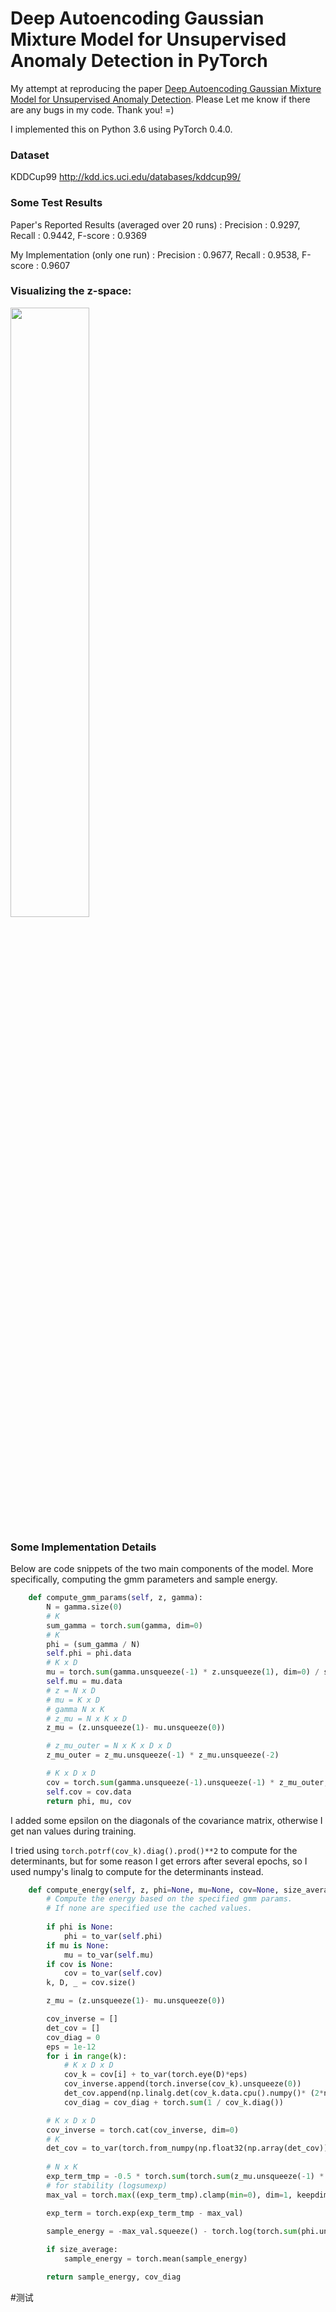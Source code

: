 # Deep Autoencoding Gaussian Mixture Model for Unsupervised Anomaly Detection in PyTorch

My attempt at reproducing the paper [Deep Autoencoding Gaussian Mixture Model for Unsupervised Anomaly Detection](https://openreview.net/forum?id=BJJLHbb0-). Please Let me know if there are any bugs in my code. Thank you! =)

I implemented this on Python 3.6 using PyTorch 0.4.0.

### Dataset
KDDCup99 http://kdd.ics.uci.edu/databases/kddcup99/

### Some Test Results
Paper's Reported Results (averaged over 20 runs) : Precision : 0.9297, Recall : 0.9442, F-score : 0.9369

My Implementation (only one run) : Precision : 0.9677, Recall : 0.9538, F-score : 0.9607

### Visualizing the z-space:
<img src="https://github.com/danieltan07/dagmm/blob/master/z_space.png" width="50%"/>

### Some Implementation Details
Below are code snippets of the two main components of the model. More specifically, computing the gmm parameters and sample energy.

```python
    def compute_gmm_params(self, z, gamma):
        N = gamma.size(0)
        # K
        sum_gamma = torch.sum(gamma, dim=0)
        # K
        phi = (sum_gamma / N)
        self.phi = phi.data
        # K x D
        mu = torch.sum(gamma.unsqueeze(-1) * z.unsqueeze(1), dim=0) / sum_gamma.unsqueeze(-1)
        self.mu = mu.data
        # z = N x D
        # mu = K x D
        # gamma N x K
        # z_mu = N x K x D
        z_mu = (z.unsqueeze(1)- mu.unsqueeze(0))

        # z_mu_outer = N x K x D x D
        z_mu_outer = z_mu.unsqueeze(-1) * z_mu.unsqueeze(-2)

        # K x D x D
        cov = torch.sum(gamma.unsqueeze(-1).unsqueeze(-1) * z_mu_outer, dim = 0) / sum_gamma.unsqueeze(-1).unsqueeze(-1)
        self.cov = cov.data
        return phi, mu, cov
```   
I added some epsilon on the diagonals of the covariance matrix, otherwise I get nan values during training.

I tried using `torch.potrf(cov_k).diag().prod()**2` to compute for the determinants, but for some reason I get errors after several epochs, so I used numpy's linalg to compute for the determinants instead.

```python
    def compute_energy(self, z, phi=None, mu=None, cov=None, size_average=True):
        # Compute the energy based on the specified gmm params. 
        # If none are specified use the cached values.
        
        if phi is None:
            phi = to_var(self.phi)
        if mu is None:
            mu = to_var(self.mu)
        if cov is None:
            cov = to_var(self.cov)
        k, D, _ = cov.size()

        z_mu = (z.unsqueeze(1)- mu.unsqueeze(0))

        cov_inverse = []
        det_cov = []
        cov_diag = 0
        eps = 1e-12
        for i in range(k):
            # K x D x D
            cov_k = cov[i] + to_var(torch.eye(D)*eps)
            cov_inverse.append(torch.inverse(cov_k).unsqueeze(0))
            det_cov.append(np.linalg.det(cov_k.data.cpu().numpy()* (2*np.pi)))
            cov_diag = cov_diag + torch.sum(1 / cov_k.diag())

        # K x D x D
        cov_inverse = torch.cat(cov_inverse, dim=0)
        # K
        det_cov = to_var(torch.from_numpy(np.float32(np.array(det_cov))))
        
        # N x K
        exp_term_tmp = -0.5 * torch.sum(torch.sum(z_mu.unsqueeze(-1) * cov_inverse.unsqueeze(0), dim=-2) * z_mu, dim=-1)
        # for stability (logsumexp)
        max_val = torch.max((exp_term_tmp).clamp(min=0), dim=1, keepdim=True)[0]

        exp_term = torch.exp(exp_term_tmp - max_val)

        sample_energy = -max_val.squeeze() - torch.log(torch.sum(phi.unsqueeze(0) * exp_term / (torch.sqrt(det_cov)).unsqueeze(0), dim = 1) + eps)
        
        if size_average:
            sample_energy = torch.mean(sample_energy)

        return sample_energy, cov_diag
```

#测试
